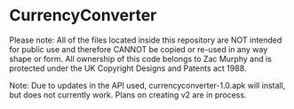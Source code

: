 # CurrencyConverter
Please note:
All of the files located inside this repository are NOT intended for public use and therefore CANNOT be copied or re-used in any way shape or form.
All ownership of this code belongs to Zac Murphy and is protected under the UK Copyright Designs and Patents act 1988.


Note: Due to updates in the API used, currencyconverter-1.0.apk will install, but does not currently work. Plans on creating v2 are in process.
